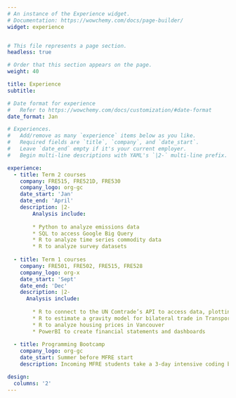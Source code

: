 ```yaml
---
# An instance of the Experience widget.
# Documentation: https://wowchemy.com/docs/page-builder/
widget: experience


# This file represents a page section.
headless: true

# Order that this section appears on the page.
weight: 40

title: Experience
subtitle:

# Date format for experience
#   Refer to https://wowchemy.com/docs/customization/#date-format
date_format: Jan

# Experiences.
#   Add/remove as many `experience` items below as you like.
#   Required fields are `title`, `company`, and `date_start`.
#   Leave `date_end` empty if it's your current employer.
#   Begin multi-line descriptions with YAML's `|2-` multi-line prefix.

experience:
  - title: Term 2 courses
    company: FRE515, FRE521D, FRE530
    company_logo: org-gc
    date_start: 'Jan'
    date_end: 'April'
    description: |2-
        Analysis include:
        
        * Python to analyze emissions data
        * SQL to access Google Big Query
        * R to analyze time series commodity data
        * R to analyze survey datasets
        
  - title: Term 1 courses
    company: FRE501, FRE502, FRE515, FRE528
    company_logo: org-x
    date_start: 'Sept'
    date_end: 'Dec'
    description: |2-
      Analysis include:
        
        * R to connect to the UN Comtrade’s API to access data, plotting data and analyzing data to demonstrate law of one price
        * R to estimate a gravity model for bilateral trade in Transport Services (TSP) 
        * R to analyze housing prices in Vancouver
        * PowerBI to create financial statements and dashboards
      
  - title: Programming Bootcamp
    company_logo: org-gc
    date_start: Summer before MFRE start
    description: Incoming MFRE students take a 3-day intensive coding bootcamp to bring them up to quality required to succeed in the program

design:
  columns: '2'
---
```

